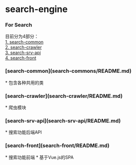 # search-engine
### For Search

目前分为4部分：  
[1. search-common](#1)  
[2. search-crawler](#2)  
[3. search-srv-api](#3)  
[4. search-front](#4)  

<h3 id="1">[search-common](search-commons/README.md)</h3>
* 包含各种共用的类  

<h3 id="2">[search-crawler](search-crawler/README.md)</h3>
* 爬虫模块

<h3 id="3">[search-srv-api](search-srv-api/README.md)</h3>
* 搜索功能后端API

<h3 id="4">[search-front](search-front/README.md)</h3>
* 搜索功能前端
* 基于Vue.js的SPA



